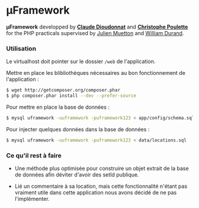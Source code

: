 µFramework 
==========

**µFramework** developped by **[Claude Dioudonnat](https://github.com/claudusd)** and **[Christophe Poulette](https://github.com/Totof6942)** for the PHP practicals supervised by [Julien Muetton](https://github.com/themouette) and [William Durand](https://github.com/willdurand).


### Utilisation ###

Le virtualhost doit pointer sur le dossier `/web` de l'application.

Mettre en place les blibliothèques nécessaires au bon fonctionnement de l'application :

``` bash
$ wget http://getcomposer.org/composer.phar
$ php composer.phar install --dev --prefer-source
```

Pour mettre en place la base de données :

``` bash
$ mysql uframework -uuframework -puframework123 < app/config/schema.sql
```

Pour injecter quelques données dans la base de données : 

``` bash
$ mysql uframework -uuframework -puframework123 < data/locations.sql
```


### Ce qu'il rest à faire ###

* Une méthode plus optimisée pour construire un objet extrait de la base de données afin déviter d'avoir des setId publique.

* Lié un commentaire à sa location, mais cette fonctionnalité n'étant pas vraiment utile dans cette application nous avons décidé de ne pas l'implémenter.